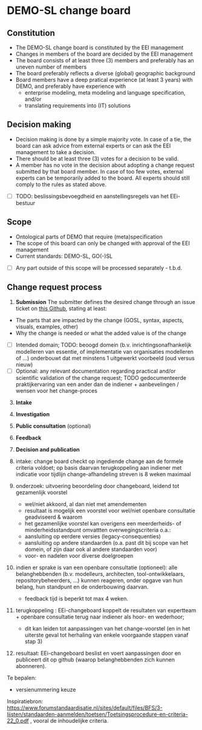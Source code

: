 # DEMO-SL change board

## Constitution
- The DEMO-SL change board is constituted by the EEI management
- Changes in members of the board are decided by the EEI management
- The board consists of at least three (3) members and preferably has an uneven number of members
- The board preferably reflects a diverse (global) geographic background
- Board members have a deep pratical experience (at least 3 years) with DEMO, and preferably have experience with
  + enterprise modeling, meta modeling and language specification, and/or
  + translating requirements into (IT) solutions
 
## Decision making
- Decision making is done by a simple majority vote. In case of a tie, the board can ask advice from external experts or can ask the EEI management to take a decision.
- There should be at least three (3) votes for a decision to be valid.
- A member has no vote in the decision about adopting a change request submitted by that board member. In case of too few votes, external experts can be temporarily added to the board. All experts should still comply to the rules as stated above.
- [ ] TODO: beslissingsbevoegdheid en aanstellingsregels van het EEi-bestuur

## Scope
- Ontological parts of DEMO that require (meta)specification
- The scope of this board can only be changed with approval of the EEI management
- Current standards: DEMO-SL, GO(-)SL
- [ ] Any part outside of this scope will be processed separately - t.b.d.

## Change request process
1. **Submission**
  The submitter defines the desired change through an issue ticket on [this Github](https://github.com/EE-institute/demo/issues), stating at least:
  - The parts that are impacted by the change (GOSL, syntax, aspects, visuals, examples, other)
  - Why the change is needed or what the added value is of the change
  - [ ] Intended domain; TODO: beoogd domein (b.v. inrichtingsonafhankelijk modelleren van essentie, of implementatie van organisaties modelleren of …) onderbouwt dat met minstens 1 uitgewerkt voorbeeld (oud versus nieuw)
  - [ ] Optional: any relevant documentation regarding practical and/or scientific validation of the change request; TODO gedocumenteerde praktijkervaring van een ander dan de indiener + aanbevelingen / wensen voor het change-proces
3. **Intake**
4. **Investigation**
5. **Public consultation** (optional)
6. **Feedback**
7. **Decision and publication**

2. intake: change board checkt op ingediende change aan de formele criteria voldoet;
   op basis daarvan terugkoppeling aan indiener met indicatie voor tijdlijn change-afhandeling
   streven is 8 weken maximaal
3. onderzoek: ⁠uitvoering beoordeling door changeboard,
   leidend tot gezamenlijk voorstel
   - wel/niet akkoord, al dan niet met amendementen
   - resultaat is mogelijk een voorstel voor wel/niet openbare consultatie geadviseerd & waarom
   - het gezamenlijke voorstel kan overigens een meerderheids- of minderheidsstandpunt omvattten
   overwegingscriteria o.a.:
   - aansluiting op eerdere versies (legacy-consequenties)
   - aansluiting op andere standaarden (o.a. past dit bij scope van het domein, of zijn daar ook al andere standaarden voor)
   - voor- en nadelen voor diverse doelgroepen
4. ⁠indien er sprake is van een openbare consultatie (optioneel):
   alle belanghebbenden (b.v. modelleurs, architecten, tool-ontwikkelaars, repositorybeheerders, …) kunnen reageren,
   onder opgave van hun belang, hun standpunt en de onderbouwing daarvan.
   - feedback tijd is beperkt tot max 4 weken.
5. ⁠terugkoppeling : EEi-changeboard koppelt de resultaten van expertteam + openbare consultatie terug naar indiener als hoor- en wederhoor;
   - dit kan leiden tot aanpassingen van het change-voorstel (en in het uiterste geval tot herhaling van enkele voorgaande stappen vanaf stap 3)
6. ⁠resultaat: EEi-changeboard beslist en voert aanpassingen door en publiceert dit op github (waarop belanghebbenden zich kunnen abonneren).

Te bepalen:
- versienummering keuze


Inspiratiebron: https://www.forumstandaardisatie.nl/sites/default/files/BFS/3-lijsten/standaarden-aanmelden/toetsen/Toetsingsprocedure-en-criteria-22_0.pdf , vooral de inhoudelijke criteria.
